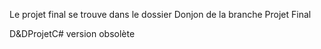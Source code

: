 Le projet final se trouve dans le dossier Donjon de la branche Projet Final 

D&DProjetC# version obsolète

